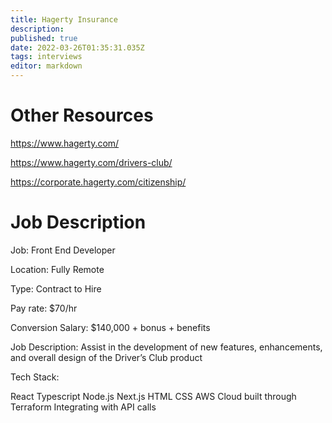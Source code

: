 ```yaml
---
title: Hagerty Insurance
description: 
published: true
date: 2022-03-26T01:35:31.035Z
tags: interviews
editor: markdown
---
```


# Other Resources
https://www.hagerty.com/ 

 

https://www.hagerty.com/drivers-club/ 

 

https://corporate.hagerty.com/citizenship/ 
# Job Description
Job: Front End Developer 

 

Location: Fully Remote 

 

Type: Contract to Hire

 

Pay rate: $70/hr 

 

Conversion Salary: $140,000 + bonus + benefits 

 

Job Description: Assist in the development of new features, enhancements, and overall design of the Driver’s Club product 

 

Tech Stack: 

React 
Typescript 
Node.js 
Next.js 
HTML 
CSS 
AWS Cloud built through Terraform 
Integrating with API calls 
